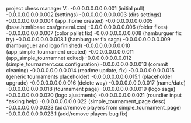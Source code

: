 project chess manager
V.:
  -0.0.0.0.0.0.0.0.001 (initial pull)
  -0.0.0.0.0.0.0.0.002 (settings)
  -0.0.0.0.0.0.0.0.003 (dirs settings)
  -0.0.0.0.0.0.0.0.004 (app_home created)
  -0.0.0.0.0.0.0.0.005 (base.html/base.css/general.css)
  -0.0.0.0.0.0.0.0.006 (folder fixes)
  -0.0.0.0.0.0.0.0.007 (color pallet fix)
  -0.0.0.0.0.0.0.0.008 (hamburguer fix try)
  -0.0.0.0.0.0.0.0.008.1 (hamburguer fix saga)
  -0.0.0.0.0.0.0.0.009 (hamburguer and logo finished)
  -0.0.0.0.0.0.0.0.010 (app_simple_tournament created)
  -0.0.0.0.0.0.0.0.011 (app_simple_tournamnet edited)
  -0.0.0.0.0.0.0.0.012 (simple_tournament.css configuration)
  -0.0.0.0.0.0.0.0.013 (commit cleaning)
  -0.0.0.0.0.0.0.0.014 (readme update, fix)
  -0.0.0.0.0.0.0.0.015 (generic tournaments placeholder)
  -0.0.0.0.0.0.0.0.015.1 (placeholder upgrade)
  -0.0.0.0.0.0.0.0.016 (delete way)
  -0.0.0.0.0.0.0.0.017 (name/date)
  -0.0.0.0.0.0.0.0.018 (tournament page)
  -0.0.0.0.0.0.0.0.019 (logo saga)
  -0.0.0.0.0.0.0.0.020 (logo ajustments)
  -0.0.0.0.0.0.0.0.021 (roundier input *asking help)
  -0.0.0.0.0.0.0.0.022 (simple_tournament_page desc)
  -0.0.0.0.0.0.0.0.023 (add/remove players from simple_tournament_page)
  -0.0.0.0.0.0.0.0.023.1 (add/remove players bug fix)